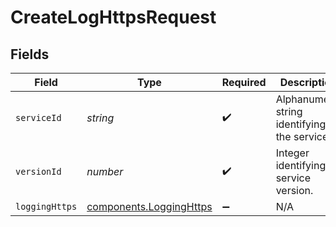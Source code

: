 # CreateLogHttpsRequest


## Fields

| Field                                                          | Type                                                           | Required                                                       | Description                                                    | Example                                                        |
| -------------------------------------------------------------- | -------------------------------------------------------------- | -------------------------------------------------------------- | -------------------------------------------------------------- | -------------------------------------------------------------- |
| `serviceId`                                                    | *string*                                                       | :heavy_check_mark:                                             | Alphanumeric string identifying the service.                   | SU1Z0isxPaozGVKXdv0eY                                          |
| `versionId`                                                    | *number*                                                       | :heavy_check_mark:                                             | Integer identifying a service version.                         | 1                                                              |
| `loggingHttps`                                                 | [components.LoggingHttps](../../models/shared/logginghttps.md) | :heavy_minus_sign:                                             | N/A                                                            |                                                                |